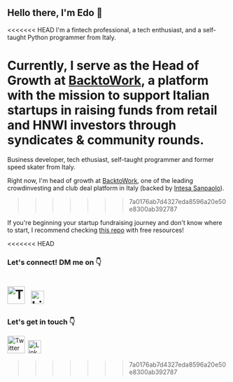 ## Hello there, I'm Edo 👋

<<<<<<< HEAD
I'm a fintech professional, a tech enthusiast, and a self-taught Python programmer from Italy.

Currently, I serve as the Head of Growth at [BacktoWork](https://www.backtowork24.com), a platform with the mission to support Italian startups in raising funds from retail and HNWI investors through syndicates & community rounds.
=======
Business developer, tech ethusiast, self-taught programmer and former speed skater from Italy.

Right now, I'm head of growth at [BacktoWork](https://www.backtowork24.com), one of the leading crowdinvesting and club deal platform in Italy (backed by [Intesa Sanpaolo](https://en.wikipedia.org/wiki/Intesa_Sanpaolo)). 
>>>>>>> 7a0176ab7d4327eda8596a20e50e8300ab392787

If you're beginning your startup fundraising journey and don't know where to start, I recommend checking [this repo](https://github.com/regedo00/trw-startup-resources) with free resources!

<<<<<<< HEAD
### Let's connect! DM me on 👇
<a href="https://twitter.com/EdoardoReggiani"><img src="https://cdn.worldvectorlogo.com/logos/twitter-logo-2.svg" title="Twitter" alt="Twitter Account" width="40"/></a>&ensp;<a href="https://www.linkedin.com/in/edoardo-reggiani/"><img src="https://cdn.worldvectorlogo.com/logos/linkedin-icon-2.svg" title="Linkedin" alt="Linkedin Account" width="30"/></a>
=======
### Let's get in touch 👇
<a href="https://twitter.com/EdoardoReggiani"><img src="https://cdn.worldvectorlogo.com/logos/twitter-6.svg" title="Twitter" alt="Twitter Account" width="40"/></a>&ensp;<a href="https://www.linkedin.com/in/edoardo-reggiani/"><img src="https://cdn.worldvectorlogo.com/logos/linkedin-icon-2.svg" title="Linkedin" alt="Linkedin Account" width="30"/></a>
>>>>>>> 7a0176ab7d4327eda8596a20e50e8300ab392787

